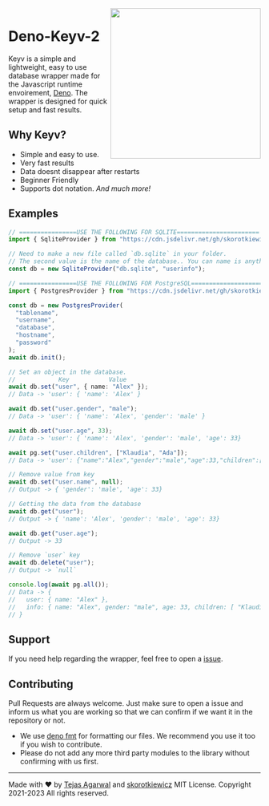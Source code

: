 <img align="right" src="banner.png" height="300" />

# Deno-Keyv-2

Keyv is a simple and lightweight, easy to use database wrapper made for the Javascript runtime envoirement, [Deno](https://deno.land/). The wrapper is designed for quick setup and fast results.

## Why Keyv?

- Simple and easy to use.
- Very fast results
- Data doesnt disappear after restarts
- Beginner Friendly
- Supports dot notation.
  _And much more!_

## Examples

```typescript
// ================USE THE FOLLOWING FOR SQLITE=======================
import { SqliteProvider } from "https://cdn.jsdelivr.net/gh/skorotkiewicz/deno-keyv-2/mod.ts";

// Need to make a new file called `db.sqlite` in your folder.
// The second value is the name of the database.. You can name is anything you want
const db = new SqliteProvider("db.sqlite", "userinfo");

// ================USE THE FOLLOWING FOR PostgreSQL=======================
import { PostgresProvider } from "https://cdn.jsdelivr.net/gh/skorotkiewicz/deno-keyv-2/mod.ts";

const db = new PostgresProvider(
  "tablename",
  "username",
  "database",
  "hostname",
  "password"
);
await db.init();

// Set an object in the database.
//            Key           Value
await db.set("user", { name: "Alex" });
// Data -> 'user': { 'name': 'Alex' }

await db.set("user.gender", "male");
// Data -> 'user': { 'name': 'Alex', 'gender': 'male' }

await db.set("user.age", 33);
// Data -> 'user': { 'name': 'Alex', 'gender': 'male', 'age': 33}

await pg.set("user.children", ["Klaudia", "Ada"]);
// Data -> 'user': {"name":"Alex","gender":"male","age":33,"children":["Klaudia","Ada"]}

// Remove value from key
await db.set("user.name", null);
// Output -> { 'gender': 'male', 'age': 33}

// Getting the data from the database
await db.get("user");
// Output -> { 'name': 'Alex', 'gender': 'male', 'age': 33}

await db.get("user.age");
// Output -> 33

// Remove `user` key
await db.delete("user");
// Output -> `null`

console.log(await pg.all());
// Data -> {
//   user: { name: "Alex" },
//   info: { name: "Alex", gender: "male", age: 33, children: [ "Klaudia", "Ada" ] }
// }
```

## Support

If you need help regarding the wrapper, feel free to open a [issue](https://github.com/skorotkiewicz/deno-keyv/issues).

## Contributing

Pull Requests are always welcome. Just make sure to open a issue and inform us what you are working so that we can confirm if we want it in the repository or not.

- We use [deno fmt](https://deno.land/manual/tools/formatter) for formatting our files. We recommend you use it too if you wish to contribute.
- Please do not add any more third party modules to the library without confirming with us first.

---

Made with ❤ by [Tejas Agarwal](https://github.com/tejasag) and [skorotkiewicz](https://github.com/skorotkiewicz)
MIT License. Copyright 2021-2023 All rights reserved.

